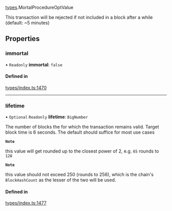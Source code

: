 [types](../../Modules/Types/Types.md).MortalProcedureOptValue

This transaction will be rejected if not included in a block after a while (default: ~5 minutes)

## Properties

### immortal

• `Readonly` **immortal**: ``false``

#### Defined in

[types/index.ts:1470](https://github.com/PolymeshAssociation/polymesh-sdk/blob/15be87e8/src/types/index.ts#L1470)

___

### lifetime

• `Optional` `Readonly` **lifetime**: `BigNumber`

The number of blocks the for which the transaction remains valid. Target block time is 6 seconds. The default should suffice for most use cases

**`Note`**

this value will get rounded up to the closest power of 2, e.g. `65` rounds to `128`

**`Note`**

this value should not exceed 250 (rounds to 256), which is the chain's `BlockHashCount` as the lesser of the two will be used.

#### Defined in

[types/index.ts:1477](https://github.com/PolymeshAssociation/polymesh-sdk/blob/15be87e8/src/types/index.ts#L1477)
